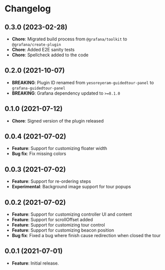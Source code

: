 # Changelog

## 0.3.0 (2023-02-28)

- **Chore**: Migrated build process from `@grafana/toolkit` to `@grafana/create-plugin`
- **Chore**: Added E2E sanity tests
- **Chore**: Spellcheck added to the code

## 0.2.0 (2021-10-07)

- **BREAKING**: Plugin ID renamed from `yesoreyeram-guidedtour-panel` to `grafana-guidedtour-panel`
- **BREAKING**: Grafana dependency updated to `>=8.1.0`

## 0.1.0 (2021-07-12)

- **Chore**: Signed version of the plugin released

## 0.0.4 (2021-07-02)

- **Feature**: Support for customizing floater width
- **Bug fix**: Fix missing colors

## 0.0.3 (2021-07-02)

- **Feature**: Support for re-ordering steps
- **Experimental**: Background image support for tour popups

## 0.0.2 (2021-07-02)

- **Feature**: Support for customizing controller UI and content
- **Feature**: Support for scrollOffset added
- **Feature**: Support for customizing tour control
- **Feature**: Support for customizing beacon position
- **Bug fix**: Fixed a bug where finish cause redirection when closed the tour

## 0.0.1 (2021-07-01)

- **Feature**: Initial release.
